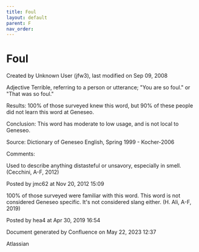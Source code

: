 ```yaml
---
title: Foul
layout: default
parent: F
nav_order:
---
```


# Foul

Created by  Unknown User (jfw3), last modified on Sep 09, 2008

Adjective Terrible, referring to a person or utterance; &quot;You are so foul.&quot; or &quot;That was so foul.&quot;

Results: 100% of those surveyed knew this word, but 90% of these people did not learn this word at Geneseo.

Conclusion: This word has moderate to low usage, and is not local to Geneseo.

Source: Dictionary of Geneseo English, Spring 1999 - Kocher-2006

Comments:

Used to describe anything distasteful or unsavory, especially in smell.(Cecchini, A-F, 2012)

Posted by jmc62 at Nov 20, 2012 15:09

100% of those surveyed were familiar with this word. This word is not considered Geneseo specific. It's not considered slang either. (H. Ali, A-F, 2019)

Posted by hea4 at Apr 30, 2019 16:54

Document generated by Confluence on May 22, 2023 12:37

Atlassian
